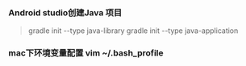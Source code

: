 ### Android studio创建Java 项目
> gradle init --type java-library
> gradle init --type java-application

### mac下环境变量配置 vim ~/.bash_profile

